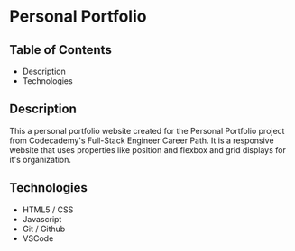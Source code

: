 # Personal Portfolio

## Table of Contents

+ Description
+ Technologies

## Description

This a personal portfolio website created for the Personal Portfolio project from Codecademy's Full-Stack Engineer Career Path.
It is a responsive website that uses properties like position and flexbox and grid displays for it's organization.

## Technologies

+ HTML5 / CSS
+ Javascript
+ Git / Github
+ VSCode
